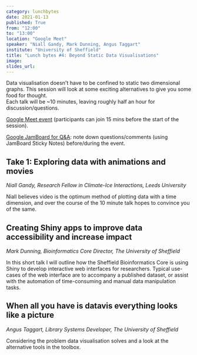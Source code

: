 ```yaml
---
category: lunchbytes
date: 2021-01-13
published: True
from: "12:00"
to: "13:00"
location: "Google Meet"
speaker: "Niall Gandy, Mark Dunning, Angus Taggart"
institute: "University of Sheffield"
title: "Lunch bytes #4: Beyond Static Data Visualisations"
image:
slides_url:
---
```


Data visualisation doesn't have to be confined to static two dimensional graphs. This session will look at some exciting alternatives to give you some food for thought.   
Each talk will be ~10 minutes, leaving roughly half an hour for discussion/questions.

[Google Meet event](meet.google.com/dyj-sbax-kmr)
(participants can join 15 mins before the start of the session).

[Google JamBoard for Q&A](https://jamboard.google.com/d/1e54F92qX1clBqqrp5_Vt8sibNJQsNixjhdBB8QLPU-k/): note down questions/comments (using JamBoard Sticky Notes) before/during the event.  


## Take 1: Exploring data with animations and movies

*Niall Gandy, Research Fellow in Climate-Ice Interactions, Leeds University*

Niall believes video is the optimum method of plotting data with a time dimension, and over the course of the 10 minute talk hopes to convince you of the same.


## Creating Shiny apps to improve data accessibility and increase impact

*Mark Dunning, Bioinformatics Core Director, The University of Sheffield*

In this short talk I will outline how the Sheffield Bioinformatics Core is using Shiny to develop interactive web interfaces for researchers. Typical use-cases of the web interface are to accompany a published dataset, or assist with the automation of time-consuming and manual data manipulation tasks.


## When all you have is datavis everything looks like a picture

*Angus Taggart, Library Systems Developer, The University of Sheffield*

Considering the problem data visualisation solves and a look at the alternative tools in the toolbox. 

